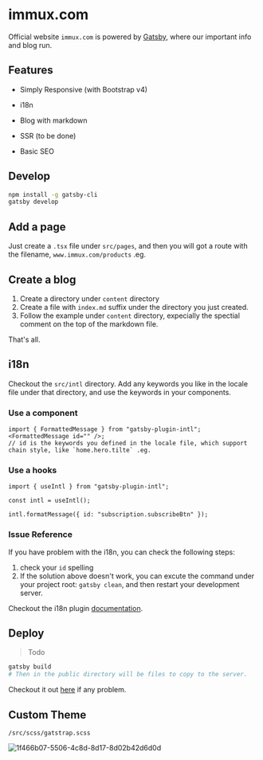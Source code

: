 # immux.com

Official website `immux.com` is powered by [Gatsby](https://www.gatsbyjs.org/tutorial/), where our important info and blog run.

## Features

- Simply Responsive (with Bootstrap v4)

- i18n

- Blog with markdown

- SSR (to be done)

- Basic SEO

## Develop

```sh
npm install -g gatsby-cli
gatsby develop
```

## Add a page

Just create a `.tsx` file under `src/pages`, and then you will got a route with the filename, `www.immux.com/products` .eg.

## Create a blog

1. Create a directory under `content` directory
2. Create a file with `index.md` suffix under the directory you just created.
3. Follow the example under `content` directory, expecially the spectial comment on the top of the markdown file.

That's all.

## i18n

Checkout the `src/intl` directory. Add any keywords you like in the locale file under that directory, and use the keywords in your components.

### Use a component

```tsx
import { FormattedMessage } from "gatsby-plugin-intl";
<FormattedMessage id="" />;
// id is the keywords you defined in the locale file, which support chain style, like `home.hero.tilte` .eg.
```

### Use a hooks

```tsx
import { useIntl } from "gatsby-plugin-intl";

const intl = useIntl();

intl.formatMessage({ id: "subscription.subscribeBtn" });
```

### Issue Reference

If you have problem with the i18n, you can check the following steps:

1. check your `id` spelling
2. If the solution above doesn't work, you can excute the command under your project root: `gatsby clean`, and then restart your development server.

Checkout the i18n plugin [documentation](https://github.com/wiziple/gatsby-plugin-intl).

## Deploy

> Todo

```sh
gatsby build
# Then in the public directory will be files to copy to the server.
```

Checkout it out [here](https://www.gatsbyjs.org/docs/preparing-for-deployment/) if any problem.

## Custom Theme

`/src/scss/gatstrap.scss`

![1f466b07-5506-4c8d-8d17-8d02b42d6d0d](https://user-images.githubusercontent.com/2681007/43086458-5092d0be-8ed8-11e8-8125-8b336fdd3b43.gif)
